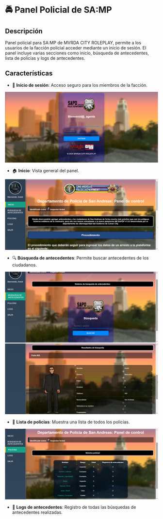 # 🚔 Panel Policial de SA:MP

## Descripción
Panel policial para SA:MP de MVRDA CITY ROLEPLAY, permite a los usuarios de la facción policial acceder mediante un inicio de sesión. El panel incluye varias secciones como inicio, búsqueda de antecedentes, lista de policías y logs de antecedentes.

## Características
- 🔐 **Inicio de sesión**: Acceso seguro para los miembros de la facción.
 
![Login](https://github.com/itsAndot/mcsapd/blob/main/screenshots/login.png)

- 🏠 **Inicio**: Vista general del panel.

![Index](https://github.com/itsAndot/mcsapd/blob/main/screenshots/index.png)

- 🔍 **Búsqueda de antecedentes**: Permite buscar antecedentes de los ciudadanos.

![Antecedentes](https://github.com/itsAndot/mcsapd/blob/main/screenshots/antecedentes.png)
![Antecedentes2](https://github.com/itsAndot/mcsapd/blob/main/screenshots/antecedentes2.png)

- 👮 **Lista de policías**: Muestra una lista de todos los policías.

![Policías](https://github.com/itsAndot/mcsapd/blob/main/screenshots/policias.png)

- 📜 **Logs de antecedentes**: Registro de todas las búsquedas de antecedentes realizadas.
